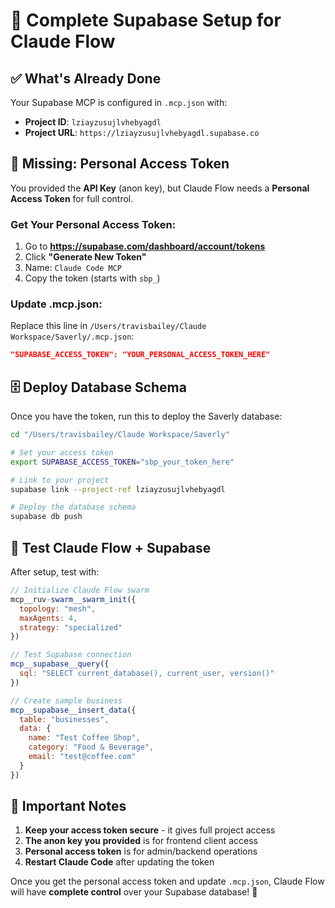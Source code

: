 # 🚀 Complete Supabase Setup for Claude Flow

## ✅ What's Already Done

Your Supabase MCP is configured in `.mcp.json` with:
- **Project ID**: `lziayzusujlvhebyagdl` 
- **Project URL**: `https://lziayzusujlvhebyagdl.supabase.co`

## 🔑 Missing: Personal Access Token

You provided the **API Key** (anon key), but Claude Flow needs a **Personal Access Token** for full control.

### Get Your Personal Access Token:

1. Go to **https://supabase.com/dashboard/account/tokens**
2. Click **"Generate New Token"**
3. Name: `Claude Code MCP`
4. Copy the token (starts with `sbp_`)

### Update .mcp.json:

Replace this line in `/Users/travisbailey/Claude Workspace/Saverly/.mcp.json`:

```json
"SUPABASE_ACCESS_TOKEN": "YOUR_PERSONAL_ACCESS_TOKEN_HERE"
```

## 🗄️ Deploy Database Schema

Once you have the token, run this to deploy the Saverly database:

```bash
cd "/Users/travisbailey/Claude Workspace/Saverly"

# Set your access token
export SUPABASE_ACCESS_TOKEN="sbp_your_token_here"

# Link to your project  
supabase link --project-ref lziayzusujlvhebyagdl

# Deploy the database schema
supabase db push
```

## 🎯 Test Claude Flow + Supabase

After setup, test with:

```javascript
// Initialize Claude Flow swarm
mcp__ruv-swarm__swarm_init({
  topology: "mesh", 
  maxAgents: 4,
  strategy: "specialized"
})

// Test Supabase connection
mcp__supabase__query({
  sql: "SELECT current_database(), current_user, version()"
})

// Create sample business
mcp__supabase__insert_data({
  table: "businesses",
  data: {
    name: "Test Coffee Shop",
    category: "Food & Beverage",
    email: "test@coffee.com"
  }
})
```

## 🚨 Important Notes

1. **Keep your access token secure** - it gives full project access
2. **The anon key you provided** is for frontend client access
3. **Personal access token** is for admin/backend operations
4. **Restart Claude Code** after updating the token

Once you get the personal access token and update `.mcp.json`, Claude Flow will have **complete control** over your Supabase database! 🎯